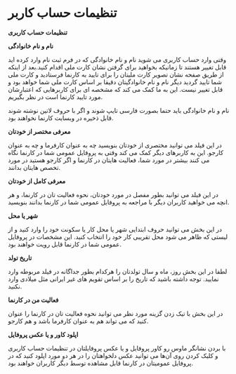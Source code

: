 # تنظیمات حساب کاربر


**تنظیمات حساب کاربری**

**نام و نام خانوادگی**

وقتی وارد حساب کاربری می شوید نام و نام خانوادگی که در فرم ثبت نام وارد کرده اید قابل تغییر هستند تا زمانیکه بخواهید برای گرفتن نشان کارت ملی اقدام کنید.بعد از اینکه از طریق صفحه نشان تصویر کارت ملیتان را برای تایید به کارنما فرستادید و کارت ملی شما تایید گردید دیگر نام و نام خانوادگیتان دقیقا بر اساس کارت ملی شما خواهد بود و قابل تغییر نیست. این به ما کمک می کند که مشخصه ای برای کاربرهایی که اعتبارشان مورد تایید کارنما است در نظر بگیریم.

نام و نام خانوادگی باید حتما بصورت فارسی تایپ شوند و اگر با حروف لاتین نوشته شوند قابل ذخیره در وبسایت کارنما نخواهند بود.

**معرفی مختصر از خودتان**

در این فیلد می توانید مختصری از خودتان بنویسید چه به عنوان کارفرما و چه به عنوان کارجو. این به کاربرهای دیگر کمک می کند وقتی به پروفایل عمومی شما در کارنما نگاه می کنند بیشتر در مورد شما، فعالیت هایتان در کارنما و اگر کارجو هستید در مورد تخصص هایتان بدانند.

**معرفی کامل از خودتان**

در این فیلد می توانید بطور مفصل در مورد خودتان، نحوه فعالیت تان در کارنما، و هر انچه می خواهید کاربران دیگر با مراجعه به پروفایل عمومی شما در کارنما بدانند بنویسید.

**شهر یا محل**

در این بخش می توانید حروف ابتدایی شهر یا محل کار یا سکونت خود را وارد کنید و از لیستی که ظاهر می شود محل تقریبی کار خود را انتخاب کنید. این مشخصات در پروفایل عمومی شما در کارنما قابل رویت خواهند بود.

**تاریخ تولد**

لطفا در این بخش روز، ماه و سال تولدتان را هرکدام بطور جداگانه در فیلد مربوطه وارد نمایید. توجه داشته باشید که تاریخ را بر اساس تقویم های غیر ایرانی مثل میلادی وارد نکنید.

**فعالیت من در کارنما**

در این بخش با تیک زدن گزینه مورد نظر می توانید نحوه فعالیت تان در کارنما را عنوان کنید که می تواند هم به عنوان کارفرما باشد و هم کارجو.

**اپلود کاور و یا عکس پروفایل**

با بردن نشانگر ماوس رو کاور پروفایل و یا عکس پروفایلتان در تنظیمات حساب کاربری و کلیک کردن روی آن‌ها می توانید عکس دلخواهتان را در هر دو مورد اپلود کنید که در پروفایل عمومیتان در کارنما قابل مشاهده توسط دیگر کاربران خواهند بود.